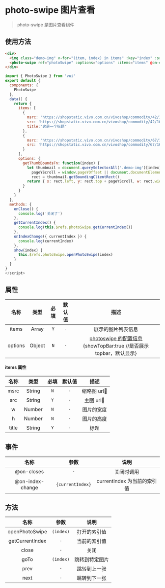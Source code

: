# photo-swipe 图片查看

> photo-swipe 是图片查看组件

## 使用方法

```html
<div>
  <img class="demo-img" v-for="(item, index) in items" :key="index" :src="item.src" width="150" @click="show(index)" />
  <photo-swipe ref="photoSwipe" :options="options" :items="items" @on-close="onClose" @on-index-change="onIndexChange"></photo-swipe>
</div>
```

```js
import { PhotoSwipe } from 'vui'
export default {
  components: {
    PhotoSwipe
  },
  data() {
    return {
      items: [
        {
          msrc: 'https://shopstatic.vivo.com.cn/vivoshop/commodity/42/10001242_1561098071267_750x750.png',
          src: 'https://shopstatic.vivo.com.cn/vivoshop/commodity/42/10001242_1561098071267_750x750.png',
          title:"这是一个标题"
        },
        {
          msrc: 'https://shopstatic.vivo.com.cn/vivoshop/commodity/67/10000467_1561340337877_750x750.png',
          src: 'https://shopstatic.vivo.com.cn/vivoshop/commodity/67/10000467_1561340337877_750x750.png'
        }
      ],
      options: {
        getThumbBoundsFn: function(index) {
          let thumbnail = document.querySelectorAll('.demo-img')[index],
            pageYScroll = window.pageYOffset || document.documentElement.scrollTop,
            rect = thumbnail.getBoundingClientRect()
          return { x: rect.left, y: rect.top + pageYScroll, w: rect.width }
        }
      }
    }
  },
  methods: {
    onClose() {
      console.log('关闭了')
    },
    getCurrentIndex() {
      console.log(this.$refs.photoSwipe.getCurrentIndex())
    },
    onIndexChange({ currentIndex }) {
      console.log(currentIndex)
    },
    show(index) {
      this.$refs.photoSwipe.openPhotoSwipe(index)
    }
  }
}
</script>
```

## 属性

|  名称   |  类型  | 必填 | 默认值 |                                                           描述                                                           |
| :-----: | :----: | :--: | :----: | :----------------------------------------------------------------------------------------------------------------------: |
|  items  | Array  | `Y`  |  `-`   |                                                    展示的图片列表信息                                                    |
| options | Object | `N`  |  `-`   | [photoswipe 的配置信息](https://photoswipe.com/documentation/options.html) {showTopBar:true //是否展示 topbar，默认显示} |

#### items 属性

| 名称  |  类型  | 必填 | 默认值 |    描述    |
| :---: | :----: | :--: | :----: | :--------: |
| msrc  | String | `N`  |  `-`   | 缩略图 url |
|  src  | String | `Y`  |  `-`   |  主图 url  |
|   w   | Number | `N`  |  `-`   | 图片的宽度 |
|   h   | Number | `N`  |  `-`   | 图片的高度 |
| title | String | `Y`  |  `-`   |    标题    |

## 事件

|       名称       |       参数       |            说明             |
| :--------------: | :--------------: | :-------------------------: |
|    @on-closes    |       `-`        |         关闭时调用          |
| @on-index-change | `{currentIndex}` | currentIndex 为当前的索引值 |

## 方法

|      名称       |   参数    |      说明      |
| :-------------: | :-------: | :------------: |
| openPhotoSwipe  | `(index)` |  打开的索引值  |
| getCurrentIndex |    `-`    |  当前的索引值  |
|      close      |    `-`    |      关闭      |
|      goTo       | `(index)` | 跳转到特定图片 |
|      prev       |    `-`    |  跳转到上一张  |
|      next       |    `-`    |  跳转到下一张  |
